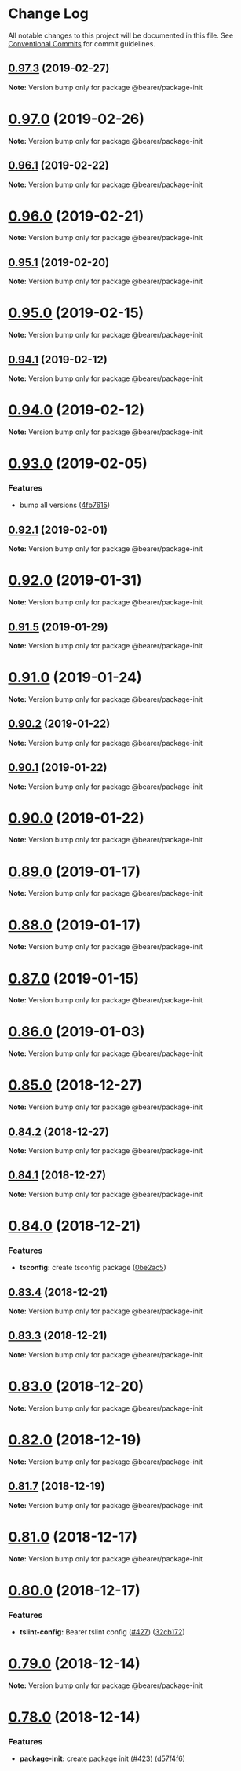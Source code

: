# Change Log

All notable changes to this project will be documented in this file.
See [Conventional Commits](https://conventionalcommits.org) for commit guidelines.

## [0.97.3](https://github.com/bearer/bearer/compare/v0.97.2...v0.97.3) (2019-02-27)

**Note:** Version bump only for package @bearer/package-init





# [0.97.0](https://github.com/bearer/bearer/compare/v0.96.1...v0.97.0) (2019-02-26)

**Note:** Version bump only for package @bearer/package-init





## [0.96.1](https://github.com/bearer/bearer/compare/v0.96.0...v0.96.1) (2019-02-22)

**Note:** Version bump only for package @bearer/package-init





# [0.96.0](https://github.com/bearer/bearer/compare/v0.95.1...v0.96.0) (2019-02-21)

**Note:** Version bump only for package @bearer/package-init





## [0.95.1](https://github.com/bearer/bearer/compare/v0.95.0...v0.95.1) (2019-02-20)

**Note:** Version bump only for package @bearer/package-init





# [0.95.0](https://github.com/bearer/bearer/compare/v0.94.1...v0.95.0) (2019-02-15)

**Note:** Version bump only for package @bearer/package-init





## [0.94.1](https://github.com/bearer/bearer/compare/v0.94.0...v0.94.1) (2019-02-12)

**Note:** Version bump only for package @bearer/package-init





# [0.94.0](https://github.com/bearer/bearer/compare/v0.93.4...v0.94.0) (2019-02-12)

**Note:** Version bump only for package @bearer/package-init





# [0.93.0](https://github.com/bearer/bearer/compare/v0.92.1...v0.93.0) (2019-02-05)


### Features

* bump all versions ([4fb7615](https://github.com/bearer/bearer/commit/4fb7615))





## [0.92.1](https://github.com/bearer/bearer/compare/v0.92.0...v0.92.1) (2019-02-01)

**Note:** Version bump only for package @bearer/package-init





# [0.92.0](https://github.com/bearer/bearer/compare/v0.91.8...v0.92.0) (2019-01-31)

**Note:** Version bump only for package @bearer/package-init





## [0.91.5](https://github.com/bearer/bearer/compare/v0.91.4...v0.91.5) (2019-01-29)

**Note:** Version bump only for package @bearer/package-init





# [0.91.0](https://github.com/bearer/bearer/compare/v0.90.6...v0.91.0) (2019-01-24)

**Note:** Version bump only for package @bearer/package-init





## [0.90.2](https://github.com/bearer/bearer/compare/v0.90.1...v0.90.2) (2019-01-22)

**Note:** Version bump only for package @bearer/package-init





## [0.90.1](https://github.com/bearer/bearer/compare/v0.90.0...v0.90.1) (2019-01-22)

**Note:** Version bump only for package @bearer/package-init





<a name="0.90.0"></a>
# [0.90.0](https://github.com/bearer/bearer/compare/v0.89.2...v0.90.0) (2019-01-22)

**Note:** Version bump only for package @bearer/package-init





<a name="0.89.0"></a>
# [0.89.0](https://github.com/bearer/bearer/compare/v0.88.0...v0.89.0) (2019-01-17)

**Note:** Version bump only for package @bearer/package-init





<a name="0.88.0"></a>
# [0.88.0](https://github.com/bearer/bearer/compare/v0.87.3...v0.88.0) (2019-01-17)

**Note:** Version bump only for package @bearer/package-init





<a name="0.87.0"></a>
# [0.87.0](https://github.com/bearer/bearer/compare/v0.86.2...v0.87.0) (2019-01-15)

**Note:** Version bump only for package @bearer/package-init





<a name="0.86.0"></a>
# [0.86.0](https://github.com/bearer/bearer/compare/v0.85.4...v0.86.0) (2019-01-03)

**Note:** Version bump only for package @bearer/package-init





<a name="0.85.0"></a>
# [0.85.0](https://github.com/bearer/bearer/compare/v0.84.2...v0.85.0) (2018-12-27)

**Note:** Version bump only for package @bearer/package-init





<a name="0.84.2"></a>
## [0.84.2](https://github.com/bearer/bearer/compare/v0.84.1...v0.84.2) (2018-12-27)

**Note:** Version bump only for package @bearer/package-init





<a name="0.84.1"></a>
## [0.84.1](https://github.com/bearer/bearer/compare/v0.84.0...v0.84.1) (2018-12-27)

**Note:** Version bump only for package @bearer/package-init





<a name="0.84.0"></a>
# [0.84.0](https://github.com/bearer/bearer/compare/v0.83.5...v0.84.0) (2018-12-21)


### Features

* **tsconfig:** create tsconfig package ([0be2ac5](https://github.com/bearer/bearer/commit/0be2ac5))





<a name="0.83.4"></a>
## [0.83.4](https://github.com/bearer/bearer/compare/v0.83.3...v0.83.4) (2018-12-21)

**Note:** Version bump only for package @bearer/package-init





<a name="0.83.3"></a>
## [0.83.3](https://github.com/bearer/bearer/compare/v0.83.2...v0.83.3) (2018-12-21)

**Note:** Version bump only for package @bearer/package-init





<a name="0.83.0"></a>
# [0.83.0](https://github.com/bearer/bearer/compare/v0.82.0...v0.83.0) (2018-12-20)

**Note:** Version bump only for package @bearer/package-init





<a name="0.82.0"></a>
# [0.82.0](https://github.com/bearer/bearer/compare/v0.81.9...v0.82.0) (2018-12-19)

**Note:** Version bump only for package @bearer/package-init





<a name="0.81.7"></a>
## [0.81.7](https://github.com/bearer/bearer/compare/v0.81.6...v0.81.7) (2018-12-19)

**Note:** Version bump only for package @bearer/package-init





<a name="0.81.0"></a>
# [0.81.0](https://github.com/bearer/bearer/compare/v0.80.1...v0.81.0) (2018-12-17)

**Note:** Version bump only for package @bearer/package-init





<a name="0.80.0"></a>
# [0.80.0](https://github.com/bearer/bearer/compare/v0.79.0...v0.80.0) (2018-12-17)


### Features

* **tslint-config:** Bearer tslint config ([#427](https://github.com/bearer/bearer/issues/427)) ([32cb172](https://github.com/bearer/bearer/commit/32cb172))





<a name="0.79.0"></a>
# [0.79.0](https://github.com/bearer/bearer/compare/v0.78.0...v0.79.0) (2018-12-14)

**Note:** Version bump only for package @bearer/package-init





<a name="0.78.0"></a>
# [0.78.0](https://github.com/bearer/bearer/compare/v0.77.0...v0.78.0) (2018-12-14)


### Features

* **package-init:** create package init ([#423](https://github.com/bearer/bearer/issues/423)) ([d57f4f6](https://github.com/bearer/bearer/commit/d57f4f6))
